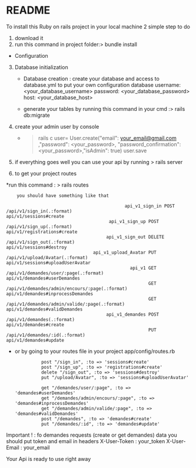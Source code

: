 
# README

To install this Ruby on rails project in your local machine 2 simple step to do 
 1.  download it
 2.  run this command in project folder:>  bundle install 


* Configuration

3. Database initialization
    
    
      * Database creation : create your database and access to database.yml to put your own configuration database 
        username: <your_database_username>
        password: <your_database_password>
        host: <your_database_host>

      * generate your tables by running this command in your cmd :> rails db:migrate
      
4. create your admin user by console 
   
   
   * > rails c
   user= User.create("email": <your_email@gmail.com> ,"password": <your_password>,
                                                     "password_confirmation": <your_password>,"isAdmin": true)
   user.save
   
   
5. if everything goes well you can use your api by running > rails server



6. to get your project routes 




*run this command : > rails routes
 
        you should have something like that 

                                                 api_v1_sign_in POST   /api/v1/sign_in(.:format)                                                                api/v1/sessions#create
                                           api_v1_sign_up POST   /api/v1/sign_up(.:format)                                                                api/v1/registrations#create
                                          api_v1_sign_out DELETE /api/v1/sign_out(.:format)                                                               api/v1/sessions#destroy
                                     api_v1_upload_Avatar PUT    /api/v1/upload/Avatar(.:format)                                                          api/v1/sessions#uploadUserAvatar
                                                   api_v1 GET    /api/v1/demandes/user/:page(.:format)                                                    api/v1/demandes#userDemandes
                                                          GET    /api/v1/demandes/admin/encours/:page(.:format)                                           api/v1/demandes#inprocessDemandes
                                                          GET    /api/v1/demandes/admin/valide/:page(.:format)                                            api/v1/demandes#validDemandes
                                          api_v1_demandes POST   /api/v1/demandes(.:format)                                                               api/v1/demandes#create
                                                          PUT    /api/v1/demandes/:id(.:format)                                                           api/v1/demandes#update



* or by going to your routes file in your project app/config/routes.rb


                post "/sign_in", :to => 'sessions#create'
                post "/sign_up", :to => 'registrations#create'
                delete "/sign_out", :to => 'sessions#destroy'
                put "/upload/Avatar", :to => 'sessions#uploadUserAvatar'

                get "/demandes/user/:page", :to => 'demandes#userDemandes'   
                get "/demandes/admin/encours/:page", :to => 'demandes#inprocessDemandes'
                get "/demandes/admin/valide/:page", :to => 'demandes#validDemandes'
                post "/demandes", :to => 'demandes#create'
                put "/demandes/:id", :to => 'demandes#update'



Important ! : fo demandes requests  (create or get demandes) data you should put token and email in headers
              X-User-Token : your_token
              X-User-Email : your_email
              
              
              
              
              

Your Api is ready to use right away 

       


